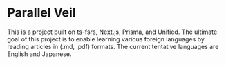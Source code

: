 # Parallel Veil

This is a project built on ts-fsrs, Next.js, Prisma, and Unified. The ultimate goal of this project is to enable
learning various foreign languages by reading articles in (.md, .pdf) formats. The current tentative languages are
English and Japanese.